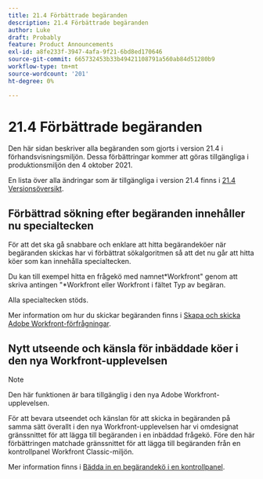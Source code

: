 ```yaml
---
title: 21.4 Förbättrade begäranden
description: 21.4 Förbättrade begäranden
author: Luke
draft: Probably
feature: Product Announcements
exl-id: a8fe233f-3947-4afa-9f21-6bd8ed170646
source-git-commit: 665732453b33b49421108791a560ab84d51280b9
workflow-type: tm+mt
source-wordcount: '201'
ht-degree: 0%

---
```


# 21.4 Förbättrade begäranden

Den här sidan beskriver alla begäranden som gjorts i version 21.4 i förhandsvisningsmiljön. Dessa förbättringar kommer att göras tillgängliga i produktionsmiljön den 4 oktober 2021.

En lista över alla ändringar som är tillgängliga i version 21.4 finns i [21.4 Versionsöversikt](../../../product-announcements/product-releases/21.4-release-activity/21.4-release-overview.md).

## Förbättrad sökning efter begäranden innehåller nu specialtecken

För att det ska gå snabbare och enklare att hitta begärandeköer när begäranden skickas har vi förbättrat sökalgoritmen så att det nu går att hitta köer som kan innehålla specialtecken.

Du kan till exempel hitta en frågekö med namnet&#42;Workfront&quot; genom att skriva antingen &quot;&#42;Workfront eller Workfront i fältet Typ av begäran.

Alla specialtecken stöds.

Mer information om hur du skickar begäranden finns i [Skapa och skicka Adobe Workfront-förfrågningar](/help/quicksilver/manage-work/requests/create-requests/create-submit-requests.md).

## Nytt utseende och känsla för inbäddade köer i den nya Workfront-upplevelsen

>[!NOTE]
>
>Den här funktionen är bara tillgänglig i den nya Adobe Workfront-upplevelsen.

För att bevara utseendet och känslan för att skicka in begäranden på samma sätt överallt i den nya Workfront-upplevelsen har vi omdesignat gränssnittet för att lägga till begäranden i en inbäddad frågekö. Före den här förbättringen matchade gränssnittet för att lägga till begäranden från en kontrollpanel Workfront Classic-miljön.

Mer information finns i [Bädda in en begärandekö i en kontrollpanel](../../../reports-and-dashboards/dashboards/creating-and-managing-dashboards/embed-request-queue-dashboard.md).

